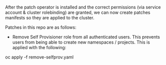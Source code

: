 After the patch operator is installed and the correct permissions (via service account & cluster rolebinding) are granted, we can now create patches manifests so they are applied to the cluster.

Patches in this repo are as follows:

- Remove Self Provisioner role from all authenticated users. This prevents users from being able to create new namespaces / projects.
This is applied with the following:

oc apply -f remove-selfprov.yaml 
